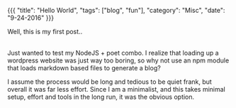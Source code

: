 {{{
"title": "Hello World",
"tags": ["blog", "fun"],
"category": "Misc",
"date": "9-24-2016"
}}}

Well, this is my first post..
<!--more-->
<br>Just wanted to test my NodeJS + poet combo. I realize that loading
up a wordpress website was just way too boring, so why not use an npm
module that loads markdown based files to generate a blog?

I assume the process would be long and tedious to be quiet frank, but overall it was
far less effort. Since I am a minimalist, and
this takes minimal setup, effort and tools in the long run, it was the obvious option.


